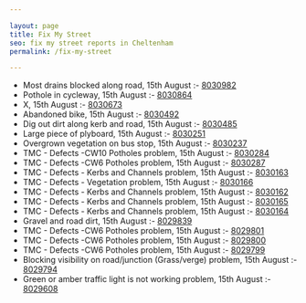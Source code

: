 ```yaml
---

layout: page
title: Fix My Street
seo: fix my street reports in Cheltenham
permalink: /fix-my-street

---
```


<!-- fix_marker starts -->

- Most drains blocked along road, 15th August :- [8030982](https://www.fixmystreet.com/report/8030982)
- Pothole in cycleway, 15th August :- [8030864](https://www.fixmystreet.com/report/8030864)
- X, 15th August :- [8030673](https://www.fixmystreet.com/report/8030673)
- Abandoned bike, 15th August :- [8030492](https://www.fixmystreet.com/report/8030492)
- Dig out dirt along kerb and road, 15th August :- [8030485](https://www.fixmystreet.com/report/8030485)
- Large piece of plyboard, 15th August :- [8030251](https://www.fixmystreet.com/report/8030251)
- Overgrown vegetation on bus stop, 15th August :- [8030237](https://www.fixmystreet.com/report/8030237)
- TMC - Defects -CW10 Potholes problem, 15th August :- [8030284](https://www.fixmystreet.com/report/8030284)
- TMC - Defects -CW6 Potholes  problem, 15th August :- [8030287](https://www.fixmystreet.com/report/8030287)
- TMC - Defects - Kerbs and Channels problem, 15th August :- [8030163](https://www.fixmystreet.com/report/8030163)
- TMC - Defects - Vegetation problem, 15th August :- [8030166](https://www.fixmystreet.com/report/8030166)
- TMC - Defects - Kerbs and Channels problem, 15th August :- [8030162](https://www.fixmystreet.com/report/8030162)
- TMC - Defects - Kerbs and Channels problem, 15th August :- [8030165](https://www.fixmystreet.com/report/8030165)
- TMC - Defects - Kerbs and Channels problem, 15th August :- [8030164](https://www.fixmystreet.com/report/8030164)
- Gravel and road dirt, 15th August :- [8029839](https://www.fixmystreet.com/report/8029839)
- TMC - Defects -CW6 Potholes  problem, 15th August :- [8029801](https://www.fixmystreet.com/report/8029801)
- TMC - Defects -CW6 Potholes  problem, 15th August :- [8029800](https://www.fixmystreet.com/report/8029800)
- TMC - Defects -CW6 Potholes  problem, 15th August :- [8029799](https://www.fixmystreet.com/report/8029799)
- Blocking visibility on road/junction (Grass/verge) problem, 15th August :- [8029794](https://www.fixmystreet.com/report/8029794)
- Green or amber traffic light is not working problem, 15th August :- [8029608](https://www.fixmystreet.com/report/8029608)

<!-- fix_marker ends -->